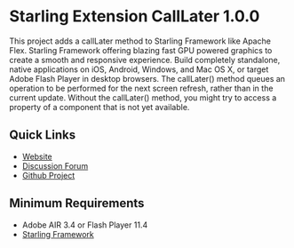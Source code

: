 # Starling Extension CallLater 1.0.0

This project adds a callLater method to Starling Framework like Apache Flex. Starling Framework offering blazing fast GPU powered graphics to create a smooth and responsive experience. Build completely standalone, native applications on iOS, Android, Windows, and Mac OS X, or target Adobe Flash Player in desktop browsers.
The callLater() method queues an operation to be performed for the next screen refresh, rather than in the current update. Without the callLater() method, you might try to access a property of a component that is not yet available.

## Quick Links

* [Website](http://pol2095.free.fr/Starling-Extension-CallLater/)
* [Discussion Forum](http://forum.starling-framework.org/)
* [Github Project](https://github.com/pol2095/Starling-Extension-CallLater)

## Minimum Requirements

* Adobe AIR 3.4 or Flash Player 11.4
* [Starling Framework](http://gamua.com/starling/)
